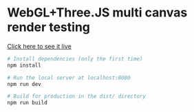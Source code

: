 # WebGL+Three.JS multi canvas render testing

[Click here to see it live](https://inspiring-mahavira-e202fc.netlify.app/)
``` bash
# Install dependencies (only the first time)
npm install

# Run the local server at localhost:8080
npm run dev

# Build for production in the dist/ directory
npm run build
```
